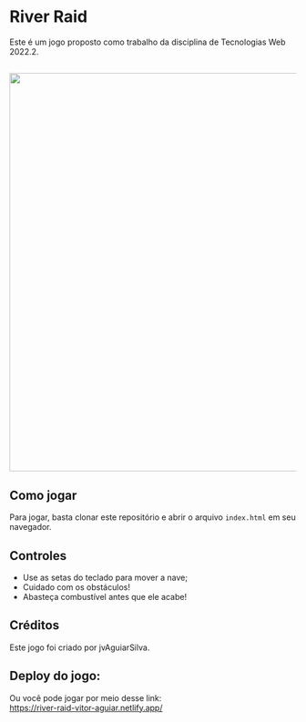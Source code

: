 # River Raid

Este é um jogo proposto como trabalho da disciplina de Tecnologias Web 2022.2.

##
<p align="center">
  <img src="https://github.com/jvAguiarSilva/riverRaid/blob/main/assets/river_raid_vitor_aguiar%20%E2%80%90%20Feito%20com%20o%20Clipchamp.gif" width="700" />
</p>

## Como jogar

Para jogar, basta clonar este repositório e abrir o arquivo `index.html` em seu navegador.

## Controles
<ul>
  <li>
    Use as setas do teclado para mover a nave;
  </li>
  <li>
    Cuidado com os obstáculos!
  </li>
  <li>
    Abasteça combustível antes que ele acabe!
  </li>
</ul>


## Créditos

Este jogo foi criado por jvAguiarSilva.

## Deploy do jogo:

Ou você pode jogar por meio desse link:</br>
https://river-raid-vitor-aguiar.netlify.app/
